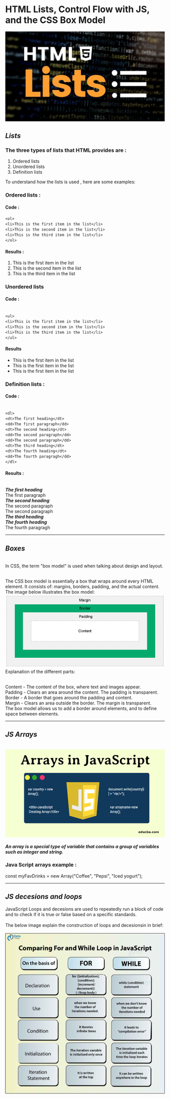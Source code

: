 # HTML Lists, Control Flow with JS, and the CSS Box Model

![html-lists](img/html-lists.jpg)
<br>
## ***Lists***

### The three types of lists that HTML provides are : 
1. Ordered lists
2. Unordered lists
3. Definition lists


To understand how the lists is used , here are some examples:

### Ordered lists : 

#### Code :

`<ol>`
<br>`<li>This is the first item in the list</li>`
<br>`<li>This is the second item in the list</li>`
<br>`<li>This is the third item in the list</li>`
<br>`</ol>`

#### Results : 

1. This is the first item in the list
2. This is the second item in the list
3. This is the third item in the list

### Unordered lists

#### Code : 

<br>`<ul>`
<br>`<li>This is the first item in the list</li>`
<br>`<li>This is the second item in the list</li>`
<br>`<li>This is the third item in the list</li>`
<br>`</ul>`

#### Results

+ This is the first item in the list
+ This is the first item in the list
+ This is the first item in the list

### Definition lists :

#### Code :

<br>`<dl>`
<br>`<dt>The first heading</dt>`
<br>`<dd>The first paragraph</dd>`
<br>`<dt>The second heading</dt>`
<br>`<dd>The second paragraph</dd>`
<br>`<dd>The second paragraph</dd>`
<br>`<dt>The third heading</dt>`
<br>`<dt>The fourth heading</dt>`
<br>`<dd>The fourth paragragh</dd>`
<br>`</dl>`

#### Results :

<br>***The first heading***
<br>        The first paragraph
<br>***The second heading***
<br>        The second paragraph
<br>        The second paragraph
<br>***The third heading***
<br>***The fourth heading***
<br>        The fourth paragragh

----------------------------------------------------

## ***Boxes***

<br>In CSS, the term "box model" is used when talking about design and layout.

<br>The CSS box model is essentially a box that wraps around every HTML element. It consists of: margins, borders, padding, and the actual content. The image below illustrates the box model:
<br>![Boxes](img/Boxes.png)
<br>Explanation of the different parts:

<br>Content - The content of the box, where text and images appear.
<br>Padding - Clears an area around the content. The padding is transparent.
<br>Border - A border that goes around the padding and content.
<br>Margin - Clears an area outside the border. The margin is transparent.
<br>The box model allows us to add a border around elements, and to define space between elements. 

----------------

## ***JS Arrays***
<br>![Arrays-in-JavaScript.png](img/Arrays-in-JavaScript.png.png)
<br>
<br>***An array is a special type of variable that contains a group of variables such as integer and string.***
### Java Script arrays example : 
const myFavDrinks = new Array("Coffee", "Pepsi", "Iced yogurt");

--------------

## ***JS decesions and loops***
JavaScript Loops and decesions are used to repeatedly run a block of code and to check if it is true or false based on a specific standards.
<br>
<br>The below image explain the construction of loops and decesionsin in brief: 
<br>
<br>![Difference-between-for-and-while-loop.jpg](img/Difference-between-for-and-while-loop.jpg)
